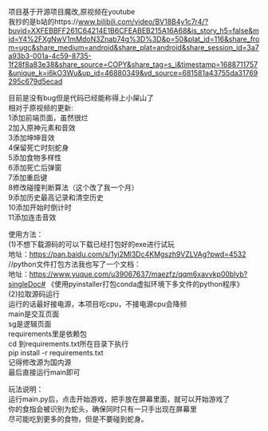 项目基于开源项目魔改,原视频在youtube  
我抄的是b站的https://www.bilibili.com/video/BV18B4y1c7r4/?buvid=XXFEBBFF261C64214E1B6CFEABEB215A16A68&is_story_h5=false&mid=Y4%2FXgNwV1mMdoN3Znab74g%3D%3D&p=50&plat_id=116&share_from=ugc&share_medium=android&share_plat=android&share_session_id=3a7a93b3-001a-4c59-8735-1f28f8a83e38&share_source=COPY&share_tag=s_i&timestamp=1688711757&unique_k=i6kO3Wu&up_id=46880349&vd_source=681581a43755da31769295c679d5ecad  
  
目前是没有bug但是代码已经能称得上小屎山了  
相对于原视频的更新:  
1添加前端页面，虽然很烂  
2加入原神元素和音效  
3添加坤坤音效  
4保留死亡时刻蛇身  
5添加食物多样性  
6添加死亡后弹窗  
7添加重启键  
8修改碰撞判断算法（这个改了我一个月）  
9添加历史最高记录和清空历史  
10添加开始时倒计时  
11添加连击音效  
  
使用方法：  
(1)不想下载源码的可以下载已经打包好的exe进行试玩  
地址：https://pan.baidu.com/s/1yi2Ml3Dc4KMgszh9VZLVAg?pwd=4532  
//python文件打包方法我也写了一个文档：  
地址：https://www.yuque.com/u39067637/maezfz/qqm6xavvkp00blyb?singleDoc# 《使用pyinstaller打包conda虚拟环境下多文件的python程序》  
(2)拉取源码运行  
运行的话最好接电源，本项目吃cpu，不接电源cpu会降频  
main是交互页面  
sg是逻辑页面  
requirements里是依赖包  
cd 到requirements.txt所在目录下执行  
pip install -r requirements.txt  
记得修改源为国内源  
最后直接运行main即可  
  
玩法说明：  
运行main.py后，点击开始游戏，把手放在屏幕里面，就可以开始游戏了  
你的食指会被识别为蛇头，确保同时只有一只手出现在屏幕里  
尽可能吃到更多的食物，但是不要碰到蛇身。  

